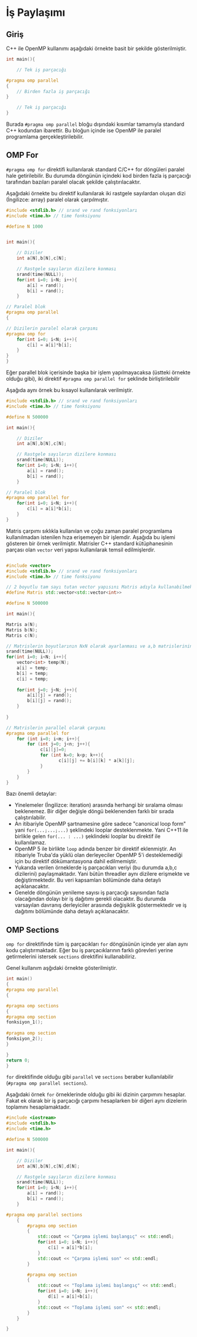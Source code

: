 # İş Paylaşımı

## Giriş

C++ ile OpenMP kullanımı aşağıdaki örnekte basit bir şekilde gösterilmiştir.

``` cpp
int main(){

	// Tek iş parçacığı

#pragma omp parallel 
{
	// Birden fazla iş parçacığı
}

	// Tek iş parçacığı
}
```

Burada `#pragma omp parallel` bloğu dışındaki kısımlar tamamıyla standard C++ kodundan ibarettir. Bu bloğun içinde ise OpenMP ile paralel programlama gerçekleştirilebilir.

## OMP For

`#pragma omp for` direktifi kullanılarak standard C/C++ for döngüleri paralel hale getirilebilir. Bu durumda döngünün içindeki kod birden fazla iş parçacığı tarafından bazıları paralel olacak şekilde çalıştırılacaktır. 

Aşağıdaki örnekte bu direktif kullanılarak iki rastgele sayılardan oluşan dizi (İngilizce: array) paralel olarak çarpılmıştır.

```cpp
#include <stdlib.h> // srand ve rand fonksiyonları
#include <time.h> // time fonksiyonu

#define N 1000


int main(){

	// Diziler 
	int a[N],b[N],c[N];

	// Rastgele sayıların dizilere konması
	srand(time(NULL));
	for(int i=0; i<N; i++){
		a[i] = rand();
		b[i] = rand();
	}

// Paralel blok
#pragma omp parallel 
{

// Dizilerin paralel olarak çarpımı
#pragma omp for
	for(int i=0; i<N; i++){
		c[i] = a[i]*b[i];
	}
}
}
```

Eğer parallel blok içerisinde başka bir işlem yapılmayacaksa (üstteki örnekte olduğu gibi), iki direktif `#pragma omp parallel for` şeklinde birliştirilebilir

Aşağıda aynı örnek bu kısayol kullanılarak verilmiştir.

```cpp
#include <stdlib.h> // srand ve rand fonksiyonları
#include <time.h> // time fonksiyonu

#define N 500000

int main(){

	// Diziler 
	int a[N],b[N],c[N];

	// Rastgele sayıların dizilere konması
	srand(time(NULL));
	for(int i=0; i<N; i++){
		a[i] = rand();
		b[i] = rand();
	}

// Paralel blok
#pragma omp parallel for
	for(int i=0; i<N; i++){
		c[i] = a[i]*b[i];
	}
}
```

Matris çarpımı sıklıkla kullanılan ve çoğu zaman paralel programlama kullanılmadan istenilen hıza erişemeyen bir işlemdir. Aşağıda bu işlemi gösteren bir örnek verilmiştir. Matrisler C++ standard kütüphanesinin parçası olan `vector` veri yapısı kullanılarak temsil edilmişlerdir.

```cpp

#include <vector>
#include <stdlib.h> // srand ve rand fonksiyonları
#include <time.h> // time fonksiyonu

// 2 boyutlu tam sayı tutan vector yapısını Matris adıyla kullanabilmek için
#define Matris std::vector<std::vector<int>>

#define N 500000

int main(){

Matris a(N);
Matris b(N);
Matris c(N);

// Matrislerin boyutlarının NxN olarak ayarlanması ve a,b matrislerinin rastgele sayılar ile doldurulması
srand(time(NULL));
for(int i=0; i<N; i++){
	vector<int> temp(N);
	a[i] = temp;
	b[i] = temp;
	c[i] = temp;
	
	for(int j=0; j<N; j++){
		a[i][j] = rand();
		b[i][j] = rand();
	}
	
}

// Matrislerin parallel olarak çarpımı
#pragma omp parallel for
	for (int i=0; i<m; i++){
		for (int j=0; j<n; j++){
			 c[i][j]=0;
			 for (int k=0; k<p; k++){
					c[i][j] += b[i][k] * a[k][j];
			 }
		}
	}
}


```


Bazı önemli detaylar:
- Yinelemeler (İngilizce: iteration) arasında herhangi bir sıralama olması beklenemez. Bir diğer değişle döngü beklenenden farklı bir sırada çalıştırılabilir.
- An itibariyle OpenMP şartnamesine göre sadece "canonical loop form" yani `for(...;...;...)` şeklindeki looplar desteklenmekte. Yani C++11 ile birlikle gelen `for(... : ...)` şeklindeki looplar bu direktif ile kullanılamaz.
- OpenMP 5 ile birlikte `loop` adında benzer bir direktif eklenmiştir. An itibariyle Truba'da yüklü olan derleyeciler OpenMP 5'i desteklemediği için bu direktif dökümantasyona dahil edilmemiştir.
- Yukarıda verilen örneklerde iş parçacıkları veriyi (bu durumda a,b,c dizilerini) paylaşmaktadır. Yani bütün threadler aynı dizilere erişmekte ve değiştirmektedir. Bu veri kapsamları bölümünde daha detaylı açıklanacaktır.
- Genelde döngünün yenileme sayısı iş parçacığı sayısından fazla olacağından dolayı bir iş dağıtımı gerekli olacaktır. Bu durumda varsayılan davranış derleyiciler arasında değişiklik göstermektedir ve iş dağıtımı bölümünde daha detaylı açıklanacaktır.

## OMP Sections

`omp for` direktifinde tüm iş parçacıkları `for` döngüsünün içinde yer alan aynı kodu çalıştırmaktadır. Eğer bu iş parçacıklarının farklı görevleri yerine getirmelerini istersek `sections` direktifini kullanabiliriz.

Genel kullanım aşğıdaki örnekte gösterilmiştir.

``` cpp
int main()
{
#pragma omp parallel
{    

#pragma omp sections
{
#pragma omp section
fonksiyon_1();
            
#pragma omp section
fonksiyon_2();
}

}
return 0;
}
```

`for` direktifinde olduğu gibi `parallel` ve `sections` beraber kullanılabilir (`#pragma omp parallel sections`).

Aşağıdaki örnek `for` örneklerinde olduğu gibi iki dizinin çarpımını hesaplar. Fakat ek olarak bir iş parçacığı çarpımı hesaplarken bir diğeri aynı dizelerin toplamını hesaplamaktadır. 

``` cpp
#include <iostream>
#include <stdlib.h>
#include <time.h>

#define N 500000

int main(){

	// Diziler 
	int a[N],b[N],c[N],d[N];

	// Rastgele sayıların dizilere konması
	srand(time(NULL));
	for(int i=0; i<N; i++){
		a[i] = rand();
		b[i] = rand();
	}

#pragma omp parallel sections
	{
		#pragma omp section 
		{
			std::cout << "Çarpma işlemi başlangıç" << std::endl;
			for(int i=0; i<N; i++){
				c[i] = a[i]*b[i];
			}
			std::cout << "Çarpma işlemi son" << std::endl;
		}

		#pragma omp section 
		{
			std::cout << "Toplama işlemi başlangıç" << std::endl;
			for(int i=0; i<N; i++){
				d[i] = a[i]+b[i];
			}
			std::cout << "Toplama işlemi son" << std::endl;
		}
	}

}
```
